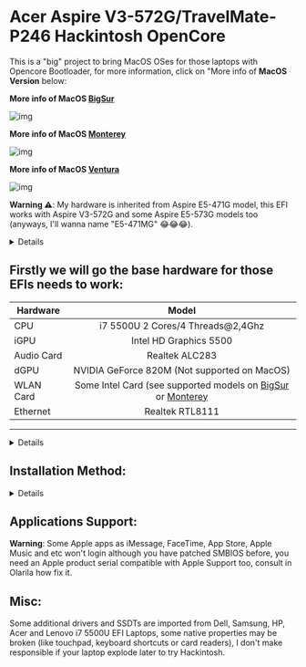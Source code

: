 [BigSur]: https://github.com/sebasrock156/Acer-V3-572-TMP246-OpenCore/tree/BigSur
[Monterey]: https://github.com/sebasrock156/Acer-V3-572-TMP246-OpenCore/tree/Monterey
[Ventura]: https://github.com/sebasrock156/Acer-V3-572-TMP246-OpenCore/tree/Ventura

# Acer Aspire V3-572G/TravelMate-P246 Hackintosh OpenCore

This is a "big" project to bring MacOS OSes for those laptops with Opencore Bootloader, for more information, click on "More info of **MacOS Version** below:


**More info of MacOS [BigSur]**

![img](https://i.imgur.com/m3iq85Y.png)



**More info of MacOS [Monterey]**

![img](https://i.imgur.com/Chh5xSE.png)



**More info of MacOS [Ventura]**

![img](https://i.imgur.com/moodOld.png)



**Warning ⚠️**: My hardware is inherited from Aspire E5-471G model, this EFI works with Aspire V3-572G and some Aspire E5-573G models too (anyways, I'll wanna name "E5-471MG" 😂😂😂).

<details>
 
 
![img](https://i.imgur.com/mj0FBuD.jpg)
 
 
</details>

**Firstly we will go the base hardware for those EFIs needs to work**:
---

Hardware | Model
--- |:--:
CPU | i7 5500U 2 Cores/4 Threads@2,4Ghz
iGPU| Intel HD Graphics 5500
Audio Card | Realtek ALC283
dGPU | NVIDIA GeForce 820M (Not supported on MacOS)
WLAN Card | Some Intel Card (see supported models on [BigSur] or [Monterey]
Ethernet | Realtek RTL8111
---

<details>
 
**Now, some minimum hardware recommendations**:

---

Hardware | Model
--- |:--:
RAM | Any Samsung, Hynix or Kingston DDR3 8GB(4GBx2).
Audio Card | Any Realtek Audio Card (some Broadcom cards may not work).
WLAN Card | Any Intel network card (A few Realtek cards works externally; Intel supported cards is listed below).
SATA Drive	| Any Solid State Drive (SSD) with 240GB of storage.
IDE Drive | Add a caddy for SATA Output, then, I recommend any Hard Disk with 500GB/1000GB of storage.
---
 
</details>


## Installation Method:
<details>

**Before to try it**:

Maybe you need a External Keyboard and Mouse for use, and evite use USB 3.0/3.1 for Bootable USB Drive.

1. Using any macOS BigSur/Monterey/Ventura Image based on Olarila project and Balena Ecther for doing Booteable USB Drive.

2. If macOS image won't boot, mount Booteable USB Drive ESP (EFI) partition with ESP Mounter Pro or Clover/OpenCore Configurator (MacOS) or MiniTool Partition (Windows) and replace EFI Folder with THIS repo EFI Folder.

3. Boot to USB Drive always with BIOS Secure Boot ENABLED (if you disable Secure Boot, MacOS Preinstalled on Hard Drive/Solid Drive never will boot, stuck on Apple logo; rarely boots with Secure Boot disabled). 

## Post-Installation：
 **WARNING ⚠️** : If you wanna have Dualboot with Windows or Linux, Touchpad may be don't work, OpenCore EFI modify some ACPI values (Advanced Configuration and Power Interface, a.k.a. memory access & Power from BIOS/Chipset to peripherics and motherboard components) and Touchpad (Synaptics or Elantech) crash with these modifies.

1. Mount the macOS Drive EFI Partition (with ESP Mounter Pro), later, drag EFI Folder from Booteable USB Drive and reboot.

2. Now, when you boot from your macOS Drive, go to Extras folder and run "GenSMBIOS.command", select option 2 for select included config.plist, after, select option 3 for generate a new Apple SMBIOS and Serial. This is for fix not working Apple ID and Apple Aplications.

</details>

## Applications Support:

**Warning**: Some Apple apps as iMessage, FaceTime, App Store, Apple Music and etc won't login although you have patched SMBIOS before, you need an Apple product serial compatible with Apple Support too, consult in Olarila how fix it.

## Misc:
Some additional drivers and SSDTs are imported from Dell, Samsung, HP, Acer and Lenovo i7 5500U EFI Laptops, some native properties may be broken (like touchpad, keyboard shortcuts or card readers), I don't make responsible if your laptop explode later to try Hackintosh.
